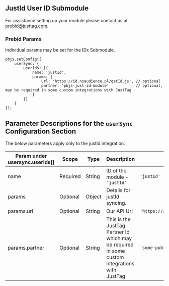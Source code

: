 ## JustId User ID Submodule

For assistance setting up your module please contact us at [prebid@justtag.com](prebid@justtag.com).

### Prebid Params

Individual params may be set for the IDx Submodule.
```
pbjs.setConfig({
    userSync: {
        userIds: [{
            name: 'justId',
            params: {
                url: 'https://id.nsaudience.pl/getId.js', // optional
                partner: 'pbjs-just-id-module'            // optional, may be required in some custom integrations with JustTag
            }
        }]
    }
});
```
## Parameter Descriptions for the `userSync` Configuration Section
The below parameters apply only to the justId integration.

| Param under usersync.userIds[] | Scope | Type | Description | Example |
| --- | --- | --- | --- | --- |
| name | Required | String | ID of the module - `'justId'` | `'justId'` |
| params | Optional | Object | Details for justId syncing. | |
| params.url | Optional | String | Our API Url | `'https://id.nsaudience.pl/getId.js'` |
| params.partner | Optional | String | This is the JustTag Partner Id which may be required in some custom integrations with JustTag | `'some-publisher'` |